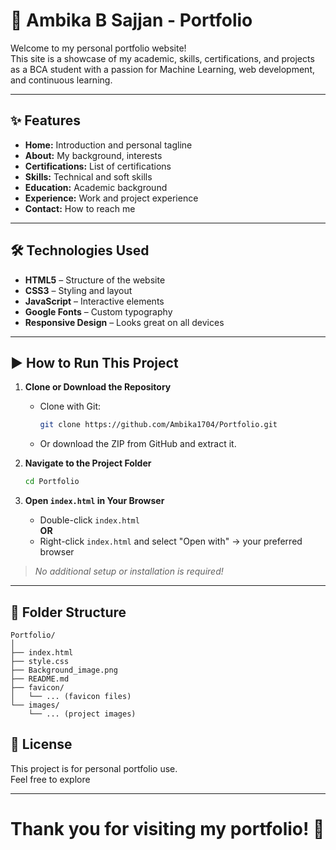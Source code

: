 # 🌟 Ambika B Sajjan - Portfolio

Welcome to my personal portfolio website!  
This site is a showcase of my academic, skills, certifications, and projects as a BCA student with a passion for Machine Learning, web development, and continuous learning.

---

## ✨ Features

- **Home:** Introduction and personal tagline
- **About:** My background, interests
- **Certifications:** List of certifications
- **Skills:** Technical and soft skills
- **Education:** Academic background
- **Experience:** Work and project experience
- **Contact:** How to reach me

---

## 🛠️ Technologies Used

- **HTML5** – Structure of the website
- **CSS3** – Styling and layout
- **JavaScript** – Interactive elements
- **Google Fonts** – Custom typography
- **Responsive Design** – Looks great on all devices

---

## ▶️ How to Run This Project

1. **Clone or Download the Repository**
   - Clone with Git:
     ```sh
     git clone https://github.com/Ambika1704/Portfolio.git
     ```
   - Or download the ZIP from GitHub and extract it.

2. **Navigate to the Project Folder**
   ```sh
   cd Portfolio
   ```

3. **Open `index.html` in Your Browser**
   - Double-click `index.html`  
   **OR**
   - Right-click `index.html` and select "Open with" → your preferred browser

> _No additional setup or installation is required!_

---

## 📁 Folder Structure

```
Portfolio/
│
├── index.html
├── style.css
├── Background_image.png
├── README.md
├── favicon/
│   └── ... (favicon files)
└── images/
    └── ... (project images)
```

## 📝 License

This project is for personal portfolio use.  
Feel free to explore 

---

Thank you for visiting my portfolio! 🚀
=======

